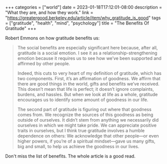 +++
categories = ["world"]
date = 2023-01-18T17:12:01-08:00
description = "What they are, and how they work."
link = "https://greatergood.berkeley.edu/article/item/why_gratitude_is_good"
tags = ["gratitude", "health", "mind", "psychology"]
title = "The Benefits Of Gratitude"
+++

Robert Emmons on how gratitude benefits us:

>The social benefits are especially significant here because, after all, gratitude is a social emotion. I see it as a relationship-strengthening emotion because it requires us to see how we’ve been supported and affirmed by other people.
>
>Indeed, this cuts to very heart of my definition of gratitude, which has two components. First, it’s an affirmation of goodness. We affirm that there are good things in the world, gifts and benefits we’ve received. This doesn’t mean that life is perfect; it doesn’t ignore complaints, burdens, and hassles. But when we look at life as a whole, gratitude encourages us to identify some amount of goodness in our life.
>
>The second part of gratitude is figuring out where that goodness comes from. We recognize the sources of this goodness as being outside of ourselves. It didn’t stem from anything we necessarily did ourselves in which we might take pride. We can appreciate positive traits in ourselves, but I think true gratitude involves a humble dependence on others: We acknowledge that other people—or even higher powers, if you’re of a spiritual mindset—gave us many gifts, big and small, to help us achieve the goodness in our lives.

Don't miss the list of benefits. The whole article is a good read.
